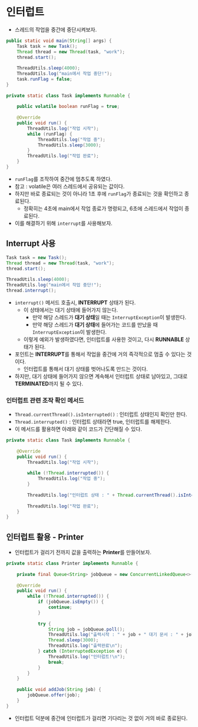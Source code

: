 # 인터럽트

- 스레드의 작업을 중간에 중단시켜보자.

```java
public static void main(String[] args) {
	Task task = new Task();
	Thread thread = new Thread(task, "work");
	thread.start();
	
	ThreadUtils.sleep(4000);
	ThreadUtils.log("main에서 작업 중단!");
	task.runFlag = false;
}
	
private static class Task implements Runnable {
	
	public volatile boolean runFlag = true;
	
	@Override
	public void run() {
		ThreadUtils.log("작업 시작");
		while (runFlag) {
			ThreadUtils.log("작업 중");
			ThreadUtils.sleep(3000);
		}
		ThreadUtils.log("작업 완료");
	}
}
```

- `runFlag`를 조작하여 중간에 멈추도록 하였다.
- 참고 : volatile은 여러 스레드에서 공유되는 값이다.
- 하지만 바로 종료되는 것이 아니라 1초 후에 `runFlag`가 종료되는 것을 확인하고 종료된다.
  - 정확히는 4초에 main에서 작업 종료가 명령되고, 6초에 스레드에서 작업이 종료된다.
- 이를 해결하기 위해 `interrupt`를 사용해보자.

## Interrupt 사용

```java
Task task = new Task();
Thread thread = new Thread(task, "work");
thread.start();
		
ThreadUtils.sleep(4000);
ThreadUtils.log("main에서 작업 중단!");
thread.interrupt();
```

- `interrupt()` 메서드 호출시, **INTERRUPT** 상태가 된다.
  - 이 상태에서는 대기 상태에 들어가지 않는다.
    - 만약 해당 스레드가 **대기 상태**일 때는 `InterruptException`이 발생한다.
    - 만약 해당 스레드가 **대기 상태**에 들어가는 코드를 만났을 때 `InterruptException`이 발생한다.
  - 이렇게 예외가 발생하였다면, 인터럽트를 사용한 것이고, 다시 **RUNNABLE** 상태가 된다.
- 포인트는 **INTERRUPT**를 통해서 작업을 중간에 거의 즉각적으로 멈출 수 있다는 것이다.
  - 인터럽트를 통해서 대기 상태를 벗어나도록 만드는 것이다.
- 하지만, 대기 상태에 들어가지 않으면 계속해서 인터럽트 상태로 남아있고, 그대로 **TERMINATED**까지 될 수 있다.

### 인터럽트 관련 조작 확인 메서드

- `Thread.currentThread().isInterrupted()` : 인터럽트 상태인지 확인만 한다.
- `Thread.interrupted()` : 인터럽트 상태라면 true, 인터럽트를 해제한다.
- 이 메서드를 활용하면 아래와 같이 코드가 간단해질 수 있다.

```java
private static class Task implements Runnable {
	
	@Override
	public void run() {
		ThreadUtils.log("작업 시작");
	
		while (!Thread.interrupted()) {
			ThreadUtils.log("작업 중");
		}
	
		ThreadUtils.log("인터럽트 상태 : " + Thread.currentThread().isInterrupted()); // false
	
		ThreadUtils.log("작업 완료");
	}
}
```

## 인터럽트 활용 - Printer

- 인터럽트가 걸리기 전까지 값을 출력하는 **Printer**를 만들어보자.

```java
private static class Printer implements Runnable {
	
	private final Queue<String> jobQueue = new ConcurrentLinkedQueue<>();
	
	@Override
	public void run() {
		while (!Thread.interrupted()) {
			if (jobQueue.isEmpty()) {
				continue;
			}
	
			try {
				String job = jobQueue.poll();
				ThreadUtils.log("출력시작 : " + job + " 대기 문서 : " + jobQueue);
				Thread.sleep(3000);
				ThreadUtils.log("출력완료\n");
			} catch (InterruptedException e) {
				ThreadUtils.log("인터럽트!\n");
				break;
			}
		}
	}
	
	public void addJob(String job) {
		jobQueue.offer(job);
	}
}
```

- 인터럽트 덕분에 중간에 인터럽트가 걸리면 기다리는 것 없이 거의 바로 종료된다.
